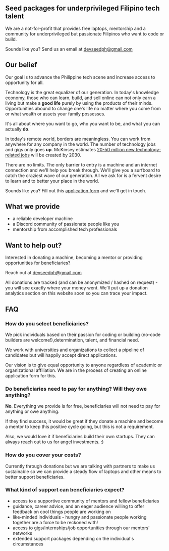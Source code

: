 ## Seed packages for underprivileged Filipino tech talent 

We are a not-for-profit that provides free laptops, mentorship and a community for underprivileged but passionate Filipinos who want to code or build. 

Sounds like you? Send us an email at [devseedph@gmail.com](mailto:devseedph@gmail.com)

## Our belief

Our goal is to advance the Philippine tech scene and increase access to opportunity for all.

Technology is the great equalizer of our generation. In today's knowledge economy, those who can learn, build, and sell online can not only earn a living but make a **good life** purely by using the products of their minds. Opportunities abound to change one's life no matter where you come from or what wealth or assets your family possesses.

It's all about where you want to go, who you want to be, and what you can actually **do**. 

In today's remote world, borders are meaningless. You can work from anywhere for any company in the world. The number of technology jobs and gigs only goes **up**. McKinsey estimates [20-50 million new technology-related jobs](https://www.mckinsey.com/featured-insights/future-of-work/jobs-lost-jobs-gained-what-the-future-of-work-will-mean-for-jobs-skills-and-wages) will be created by 2030. 

There are no limits. The only barrier to entry is a machine and an internet connection and we'll help you break through. We'll give you a surfboard to catch the craziest wave of our generation. All we ask for is a fervent desire to learn and to better your place in the world.

Sounds like you? Fill out this [application form](https://docs.google.com/forms/d/e/1FAIpQLSdYjFX2RiA2XcKwW0jZXEjOH5EYghQscqAkVjZzgQKviNiZwQ/viewform) and we'll get in touch. 

## What we provide

* a reliable developer machine 
* a Discord community of passionate people like you
* mentorship from accomplished tech professionals

## Want to help out?

Interested in donating a machine, becoming a mentor or providing opportunities for beneficiaries? 

Reach out at [devseedph@gmail.com](mailto:devseedph@gmail.com)

All donations are tracked (and can be anonymized / hashed on request) - you will see exactly where your money went. We'll put up a donation analytics section on this website soon so you can trace your impact.

## FAQ

### How do you select beneficiaries?

We pick individuals based on their passion for coding or building (no-code builders are welcome!),determination, talent, and financial need.

We work with universities and organizations to collect a pipeline of candidates but will happily accept direct applications. 

Our vision is to give equal opportunity to anyone regardless of academic or organizational affiliation. We are in the process of creating an online application form for this. 

### Do beneficiaries need to pay for anything? Will they owe anything?

**No**. Everything we provide is for free, beneficiaries will not need to pay for anything or owe anything. 

If they find success, it would be great if they donate a machine and become a mentor to keep this positive cycle going, but this is not a requirement. 

Also, we would love it if beneficiaries build their own startups. They can always reach out to us for angel investments. :)

### How do you cover your costs?

Currently through donations but we are talking with partners to make us sustainable so we can provide a steady flow of laptops and other means to better support beneficiaries.

### What kind of support can beneficiaries expect?

* access to a supportive community of mentors and fellow beneficiaries 
* guidance, career advice, and an eager audience willing to offer feedback on cool things people are working on 
* like-minded individuals - hungry and passionate people working together are a force to be reckoned with!
* access to gigs/internships/job opportunities through our mentors' networks
* extended support packages depending on the individual's circumstances
